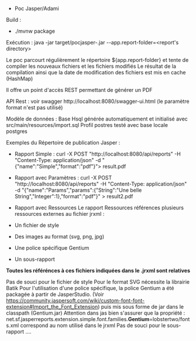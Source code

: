 - Poc Jasper/Adami

Build :
- ./mvnw package 

Exécution :
java -jar target/pocjasper-<version>.jar --app.report-folder=<report's directory>

Le poc parcourt régulièrement le répertoire ${app.report-folder} et tente de compiler les nouveaux fichiers et les fichiers modifiés
Le résultat de la compilation ainsi que la date de modification des fichiers est mis en cache (HashMap)

Il offre un point d'accès REST permettant de générer un PDF

API Rest : voir swagger http://localhost:8080/swagger-ui.html
(le paramètre format n'est pas utilisé)

Modèle de données : Base Hsql générée automatiquement et initialisé avec src/main/resources/import.sql
Profil postres testé avec base locale postgres


Exemples du Répertoire de publication Jasper :  
- Rapport Simple : curl -X POST "http://localhost:8080/api/reports" -H  "Content-Type: application/json" -d "{\"name\":\"Simple\",\"format\":\"pdf\"}"> result.pdf

- Rapport avec Paramètres : 
curl -X POST "http://localhost:8080/api/reports" -H  "Content-Type: application/json" -d "{\"name\":\"Params\",\"params\":{\"String\":\"Une belle String\",\"Integer\":1},\"format\":\"pdf\"}" > result2.pdf

- Rapport avec Ressources
Le rapport Ressources références plusieurs ressources externes au fichier jrxml :
- Un fichier de style
- Des images au format (svg, png, jpg)
- Une police spécifique Gentium
- Un sous-rapport

**Toutes les référénces à ces fichiers indiquées dans le .jrxml sont relatives**

Pas de souci pour le fichier de style
Pour le format SVG nécessite la librairie Batik
Pour l'utilisation d'une police spécifique, la police Gentium a été packagée à partir de JasperStudio. (Voir https://community.jaspersoft.com/wiki/custom-font-font-extension#Import_the_Font_Extension) puis mis sous forme de jar dans le classpath (Gentium.jar)
Attention dans jas bien s'assurer que la propriété :
net.sf.jasperreports.extension.simple.font.families.**Gentium**=lobstertwo/fonts.xml correspond au nom utilisé dans le jrxml
Pas de souci pour le sous-rapport ....




